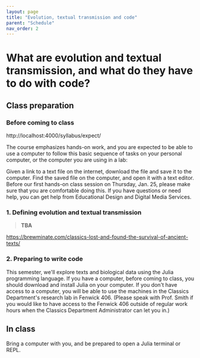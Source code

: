 ```yaml
---
layout: page
title: "Evolution, textual transmission and code"
parent: "Schedule"
nav_order: 2
---
```



# What are evolution and textual transmission, and what do they have to do with code?

## Class preparation

### Before coming to class

http://localhost:4000/syllabus/expect/

The course emphasizes hands-on work, and you are expected to be able to use a computer to follow this basic sequence of tasks on your personal computer, or the computer you are using in a lab:

Given a link to a text file on the internet, download the file and save it to the computer.
Find the saved file on the computer, and open it with a text editor.
Before our first hands-on class session on Thursday, Jan. 25, please make sure that you are comfortable doing this. If you have questions or need help, you can get help from Educational Design and Digital Media Services.


### 1. Defining evolution and textual transmission

> **TBA**

https://brewminate.com/classics-lost-and-found-the-survival-of-ancient-texts/


### 2. Preparing to write code

This semester, we'll explore texts and biological data using the Julia programming language. If you have a computer, before coming to class, you should download and install Julia on your computer. If you don't have access to a computer, you will be able to use the machines in the Classics Department's research lab in Fenwick 406.  (Please speak with Prof. Smith if you would like to have access to the Fenwick 406 outside of regular work hours when the Classics Department Administrator can let you in.)


## In class

Bring a computer with you, and be prepared to open a Julia terminal or REPL.